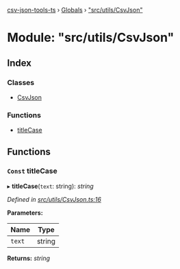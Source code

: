 [csv-json-tools-ts](../README.md) › [Globals](../globals.md) › ["src/utils/CsvJson"](_src_utils_csvjson_.md)

# Module: "src/utils/CsvJson"

## Index

### Classes

* [CsvJson](../classes/_src_utils_csvjson_.csvjson.md)

### Functions

* [titleCase](_src_utils_csvjson_.md#const-titlecase)

## Functions

### `Const` titleCase

▸ **titleCase**(`text`: string): *string*

*Defined in [src/utils/CsvJson.ts:16](https://github.com/edmundpf/csv-json-tools-ts/blob/b9693d4/src/utils/CsvJson.ts#L16)*

**Parameters:**

Name | Type |
------ | ------ |
`text` | string |

**Returns:** *string*
